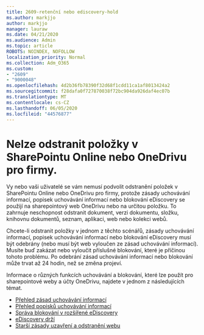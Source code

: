 ```yaml
---
title: 2609-retenční nebo ediscovery-hold
ms.author: markjjo
author: markjjo
manager: lauraw
ms.date: 04/21/2020
ms.audience: Admin
ms.topic: article
ROBOTS: NOINDEX, NOFOLLOW
localization_priority: Normal
ms.collection: Adm_O365
ms.custom:
- "2609"
- "9000048"
ms.openlocfilehash: 4d2b36fb78390f32d68f1cdd11ca1af8013424a2
ms.sourcegitcommit: f28dafa0f727870038f72bc904da926daf4ec07b
ms.translationtype: MT
ms.contentlocale: cs-CZ
ms.lasthandoff: 06/05/2020
ms.locfileid: "44576877"
---
```

# <a name="unable-to-delete-items-in-sharepoint-online-or-onedrive-for-business"></a>Nelze odstranit položky v SharePointu Online nebo OneDrivu pro firmy.

Vy nebo vaši uživatelé se vám nemusí podvolit odstranění položek v SharePointu Online nebo OneDrivu pro firmy, protože zásady uchovávání informací, popisek uchovávání informací nebo blokování eDiscovery se použijí na sharepointový web OneDrivu nebo na určitou položku. To zahrnuje neschopnost odstranit dokument, verzi dokumentu, složku, knihovnu dokumentů, seznam, aplikaci, web nebo kolekci webů. 

Chcete-li odstranit položky v jednom z těchto scénářů, zásady uchovávání informací, popisek uchovávání informací nebo blokování eDiscovery musí být odebrány (nebo musí být web vyloučen ze zásad uchovávání informací). Musíte buď zakázat nebo vyloučit příslušné blokování, které je příčinou tohoto problému. Po odebrání zásad uchovávání informací nebo blokování může trvat až 24 hodin, než se změna projeví. 

Informace o různých funkcích uchovávání a blokování, které lze použít pro sharepointové weby a účty OneDrivu, najdete v jednom z následujících témat.

- [Přehled zásad uchovávání informací](https://docs.microsoft.com/microsoft-365/compliance/retention-policies)
- [Přehled popisků uchovávání informací](https://docs.microsoft.com/microsoft-365/compliance/labels)
- [Správa blokování v rozšířené eDiscovery](https://docs.microsoft.com/microsoft-365/compliance/managing-holds)
- [eDiscovery drží](https://docs.microsoft.com/microsoft-365/compliance/ediscovery-cases#step-4-place-content-locations-on-hold)
- [Starší zásady uzavření a odstranění webu](https://support.office.com/article/Use-policies-for-site-closure-and-deletion-A8280D82-27FD-48C5-9ADF-8A5431208BA5)